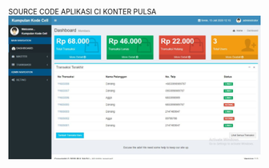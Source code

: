 SOURCE CODE APLIKASI CI KONTER PULSA
<img align="center" src="https://github.com/gabutersproject/Aplikasi-CI-Konter-Pulsa/blob/master/IMG_20250916_122354_292.jpg" />
